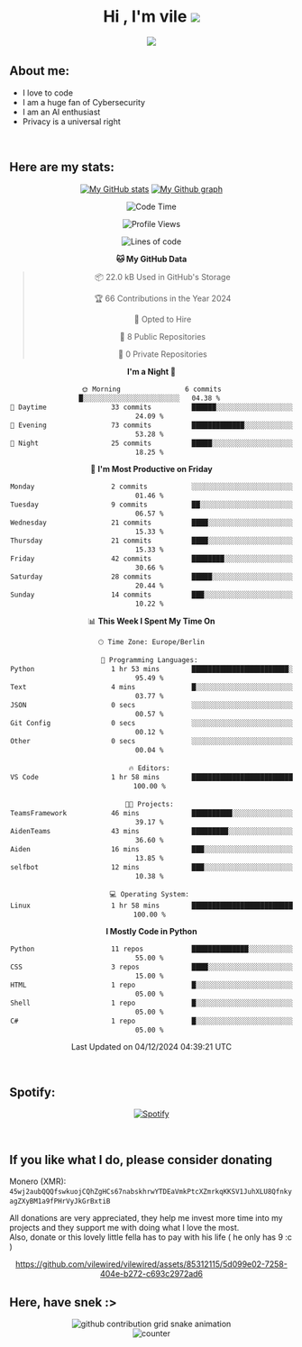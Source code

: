 <h1 align="center">Hi , I'm vile <img src="https://media.giphy.com/media/hvRJCLFzcasrR4ia7z/giphy.gif" width="35"></h1>
<p align="center">
  <a href="https://github.com/viledissociation"><img src="https://readme-typing-svg.demolab.com?font=Roboto+Mono&weight=300&size=28&duration=4000&pause=100&color=C109F7&center=true&vCenter=true&width=580&height=127&lines=I'm+a+programmer;I'm+an+AI+enthusiast;I'm+a+big+fan+of+Neural+Networks;I'm+interested+in+Computer+Science;I+love+Cybersecurity;By+the+way+I+use+Arch+%F0%9F%92%80"></a>
</p>

## About me:

- I love to code
- I am a huge fan of Cybersecurity
- I am an AI enthusiast
- Privacy is a universal right

<br>

## Here are my stats:

<div align="center">
    
 [![My GitHub stats](https://github-readme-stats.vercel.app/api?username=vilewired&count_private=true&show_icons=true&theme=radical)](https://github.com/vilewired)
 [![My Github graph](http://github-profile-summary-cards.vercel.app/api/cards/profile-details?username=vilewired&theme=radical)](https://github.com/vilewired)

<!--START_SECTION:waka-->
![Code Time](http://img.shields.io/badge/Code%20Time-360%20hrs%2041%20mins-blue)

![Profile Views](http://img.shields.io/badge/Profile%20Views-0-blue)

![Lines of code](https://img.shields.io/badge/From%20Hello%20World%20I%27ve%20Written-40.3%20thousand%20lines%20of%20code-blue)

**🐱 My GitHub Data** 

> 📦 22.0 kB Used in GitHub's Storage 
 > 
> 🏆 66 Contributions in the Year 2024
 > 
> 💼 Opted to Hire
 > 
> 📜 8 Public Repositories 
 > 
> 🔑 0 Private Repositories 
 > 
**I'm a Night 🦉** 

```text
🌞 Morning                6 commits           █░░░░░░░░░░░░░░░░░░░░░░░░   04.38 % 
🌆 Daytime                33 commits          ██████░░░░░░░░░░░░░░░░░░░   24.09 % 
🌃 Evening                73 commits          █████████████░░░░░░░░░░░░   53.28 % 
🌙 Night                  25 commits          █████░░░░░░░░░░░░░░░░░░░░   18.25 % 
```
📅 **I'm Most Productive on Friday** 

```text
Monday                   2 commits           ░░░░░░░░░░░░░░░░░░░░░░░░░   01.46 % 
Tuesday                  9 commits           ██░░░░░░░░░░░░░░░░░░░░░░░   06.57 % 
Wednesday                21 commits          ████░░░░░░░░░░░░░░░░░░░░░   15.33 % 
Thursday                 21 commits          ████░░░░░░░░░░░░░░░░░░░░░   15.33 % 
Friday                   42 commits          ████████░░░░░░░░░░░░░░░░░   30.66 % 
Saturday                 28 commits          █████░░░░░░░░░░░░░░░░░░░░   20.44 % 
Sunday                   14 commits          ███░░░░░░░░░░░░░░░░░░░░░░   10.22 % 
```


📊 **This Week I Spent My Time On** 

```text
🕑︎ Time Zone: Europe/Berlin

💬 Programming Languages: 
Python                   1 hr 53 mins        ████████████████████████░   95.49 % 
Text                     4 mins              █░░░░░░░░░░░░░░░░░░░░░░░░   03.77 % 
JSON                     0 secs              ░░░░░░░░░░░░░░░░░░░░░░░░░   00.57 % 
Git Config               0 secs              ░░░░░░░░░░░░░░░░░░░░░░░░░   00.12 % 
Other                    0 secs              ░░░░░░░░░░░░░░░░░░░░░░░░░   00.04 % 

🔥 Editors: 
VS Code                  1 hr 58 mins        █████████████████████████   100.00 % 

🐱‍💻 Projects: 
TeamsFramework           46 mins             ██████████░░░░░░░░░░░░░░░   39.17 % 
AidenTeams               43 mins             █████████░░░░░░░░░░░░░░░░   36.60 % 
Aiden                    16 mins             ███░░░░░░░░░░░░░░░░░░░░░░   13.85 % 
selfbot                  12 mins             ███░░░░░░░░░░░░░░░░░░░░░░   10.38 % 

💻 Operating System: 
Linux                    1 hr 58 mins        █████████████████████████   100.00 % 
```

**I Mostly Code in Python** 

```text
Python                   11 repos            ██████████████░░░░░░░░░░░   55.00 % 
CSS                      3 repos             ████░░░░░░░░░░░░░░░░░░░░░   15.00 % 
HTML                     1 repo              █░░░░░░░░░░░░░░░░░░░░░░░░   05.00 % 
Shell                    1 repo              █░░░░░░░░░░░░░░░░░░░░░░░░   05.00 % 
C#                       1 repo              █░░░░░░░░░░░░░░░░░░░░░░░░   05.00 % 
```




 Last Updated on 04/12/2024 04:39:21 UTC
<!--END_SECTION:waka-->
</div>
<br>

## Spotify:

<div align="center">

[![Spotify](https://whois-hoeless.vercel.app/api/spotify?background_color=0d1117&border_color=090d13)](https://open.spotify.com/user/heanchenhorst)
</div>

<br>

## If you like what I do, please consider donating

Monero (XMR): ```45wj2aubQQQfswkuojCQhZgHCs67nabskhrwYTDEaVmkPtcXZmrkqKKSV1JuhXLU8QfnkyagZXyBM1a9fPHrVyJkGrBxtiB```

All donations are very appreciated, they help me invest more time into my projects and they support me with doing what I love the most.  
Also, donate or this lovely little fella has to pay with his life (  he only has 9 :c  )

<div align="center">


https://github.com/vilewired/vilewired/assets/85312115/5d099e02-7258-404e-b272-c693c2972ad6


</div>

## Here, have snek :>
<div align="center">
<picture>
  <source media="(prefers-color-scheme: dark)" srcset="https://raw.githubusercontent.com/vilewired/vilewired/output/github-contribution-grid-snake-dark.svg">
  <source media="(prefers-color-scheme: light)" srcset="https://raw.githubusercontent.com/vilewired/vilewired/output/github-contribution-grid-snake.svg">
  <img alt="github contribution grid snake animation" src="https://raw.githubusercontent.com/vilewired/vilewired/output/github-contribution-grid-snake.svg">
</div>

<div align="center">
  <img src="https://moe-counter.glitch.me/get/@hoeless_count?theme=rule34" alt="counter" />
</div>
